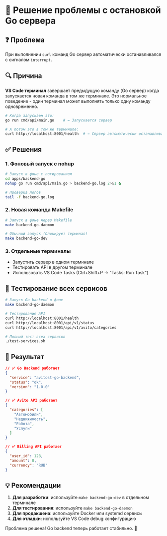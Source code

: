 # 🔧 Решение проблемы с остановкой Go сервера

## ❓ Проблема

При выполнении `curl` команд Go сервер автоматически останавливался с сигналом `interrupt`.

## 🔍 Причина

**VS Code терминал** завершает предыдущую команду (Go сервер) когда запускается новая команда в том же терминале. Это нормальное поведение - один терминал может выполнять только одну команду одновременно.

```bash
# Когда запускаем это:
go run cmd/api/main.go    # ← Запускается сервер

# А потом это в том же терминале:
curl http://localhost:8001/health  # ← Сервер автоматически останавливается
```

## ✅ Решения

### 1. Фоновый запуск с nohup

```bash
# Запуск в фоне с логированием
cd apps/backend-go
nohup go run cmd/api/main.go > backend-go.log 2>&1 &

# Проверка логов
tail -f backend-go.log
```

### 2. Новая команда Makefile

```bash
# Запуск в фоне через Makefile
make backend-go-daemon

# Обычный запуск (блокирует терминал)
make backend-go-dev
```

### 3. Отдельные терминалы

- Запустить сервер в одном терминале
- Тестировать API в другом терминале
- Использовать VS Code Tasks (Ctrl+Shift+P → "Tasks: Run Task")

## 🧪 Тестирование всех сервисов

```bash
# Запуск Go backend в фоне
make backend-go-daemon

# Тестирование API
curl http://localhost:8001/health
curl http://localhost:8001/api/v1/status
curl http://localhost:8001/api/v1/avito/categories

# Полный тест всех сервисов
./test-services.sh
```

## 🎯 Результат

```json
// ✅ Go Backend работает
{
  "service": "avitost-go-backend",
  "status": "ok",
  "version": "1.0.0"
}

// ✅ Avito API работает
{
  "categories": [
    "Автомобили",
    "Недвижимость",
    "Работа",
    "Услуги"
  ]
}

// ✅ Billing API работает
{
  "user_id": 123,
  "amount": 0,
  "currency": "RUB"
}
```

## 💡 Рекомендации

1. **Для разработки**: используйте `make backend-go-dev` в отдельном терминале
2. **Для тестирования**: используйте `make backend-go-daemon`
3. **Для продакшена**: используйте Docker или systemd сервисы
4. **Для отладки**: используйте VS Code debug конфигурацию

Проблема решена! Go backend теперь работает стабильно. 🎉
